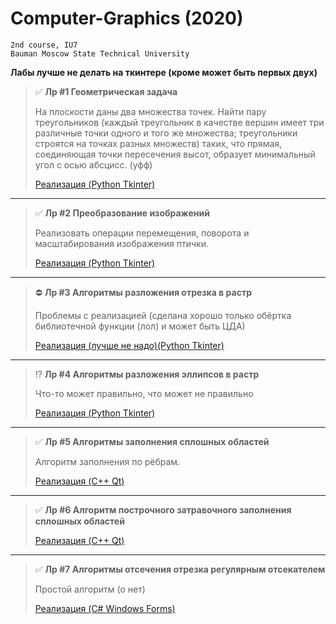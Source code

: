 # Computer-Graphics (2020)

```
2nd course, IU7
Bauman Moscow State Technical University
```

**Лабы лучше не делать на ткинтере (кроме может быть первых двух)**

> :white_check_mark: **Лр #1 Геометрическая задача**
>
> На плоскости даны два множества точек. Найти пару треугольников (каждый треугольник в качестве вершин имеет три различные точки одного 
> и того же множества; треугольники строятся на точках разных множеств) таких, что прямая, соединяющая точки пересечения высот, образует 
> минимальный угол с осью абсцисс.  (уфф) 
> 
> [Реализация (Python Tkinter)](https://github.com/shlyapik228/bmstu_cg/tree/master/Lab_01)
___

> :white_check_mark: **Лр #2 Преобразование изображений**
>
> Реализовать операции перемещения, поворота и масштабирования изображения птички.
>
> [Реализация (Python Tkinter)](https://github.com/shlyapik228/bmstu_cg/tree/master/Lab_02)
___

> :no_entry: **Лр #3 Алгоритмы разложения отрезка в растр**
>
> Проблемы с реализацией (сделана хорошо только обёртка библиотечной функции (лол) и может быть ЦДА)
>
> [Реализация (лучше не надо)(Python Tkinter)](https://github.com/shlyapik228/bmstu_cg/tree/master/Lab_03)
___

> :interrobang: **Лр #4 Алгоритмы разложения эллипсов в растр**
>
> Что-то может правильно, что может не правильно
>
> [Реализация (Python Tkinter)](https://github.com/shlyapik228/bmstu_cg/tree/master/Lab_04)
___

> :white_check_mark: **Лр #5 Алгоритмы заполнения сплошных областей**
>
> Алгоритм заполнения по рёбрам.
>
> [Реализация (C++ Qt)](https://github.com/shlyapik228/bmstu_cg/tree/master/lab_05)
___

> :white_check_mark: **Лр #6 Алгоритм построчного затравочного заполнения сплошных областей**
>
> [Реализация (C++ Qt)](https://github.com/shlyapik228/bmstu_cg/tree/master/lab_06)
___

> :white_check_mark: **Лр #7 Алгоритмы отсечения отрезка регулярным отсекателем**
>
> Простой алгоритм (о нет) 
>
> [Реализация (C# Windows Forms)](https://github.com/shlyapik228/bmstu_cg/tree/master/lab_07)
